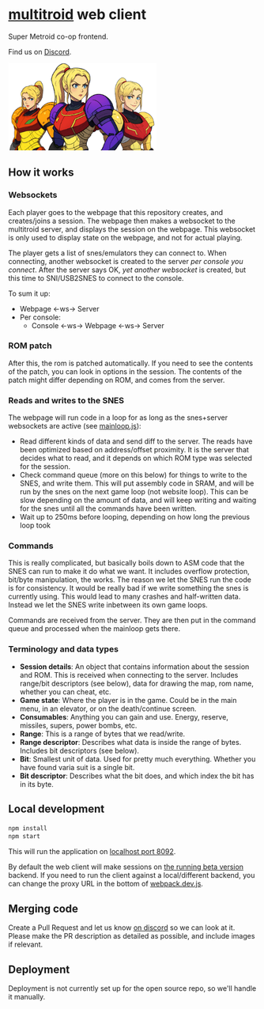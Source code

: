 # [multitroid](http://multitroid.com) web client
Super Metroid co-op frontend.

Find us on [Discord](https://discord.gg/yQmPm46).

<img src="src/images/ai/logo3.png" alt="multitroid logo" width="300">

## How it works

### Websockets
Each player goes to the webpage that this repository creates, and creates/joins a session. The webpage then makes a 
websocket to the multitroid server, and displays the session on the webpage. This websocket is only used to display 
state on the webpage, and not for actual playing.

The player gets a list of snes/emulators they can connect to. When connecting, another websocket is created to the
server *per console you connect*. After the server says OK, *yet another websocket* is created, but this time to
SNI/USB2SNES to connect to the console. 

To sum it up:
- Webpage <-ws-> Server
- Per console:
  - Console <-ws-> Webpage <-ws-> Server

### ROM patch
After this, the rom is patched automatically. If you need to see the contents of the patch, you can look in options
in the session. The contents of the patch might differ depending on ROM, and comes from the server.

### Reads and writes to the SNES
The webpage will run code in a loop for as long as the snes+server websockets are active 
(see [mainloop.js](src/snes/mainloop.js)):
- Read different kinds of data and send diff to the server. The reads have been optimized based on address/offset 
proximity. It is the server that decides what to read, and it depends on which ROM type was selected for the session.
- Check command queue (more on this below) for things to write to the SNES, and write them. This will put assembly 
code in SRAM, and will be run by the snes on the next game loop (not website loop). This can be slow depending on the amount of data, 
and will keep writing and 
waiting for the snes until all the commands have been written.
- Wait up to 250ms before looping, depending on how long the previous loop took

### Commands
This is really complicated, but basically boils down to ASM code that the SNES
can run to make it do what we want. It includes overflow protection, bit/byte manipulation, the works. The reason we 
let the SNES run the code is for consistency. It would be really bad if we write something the snes is currently using. 
This would lead to many crashes and half-written data. Instead we let the SNES write inbetween its own game loops. 

Commands are received from the server. They are then put in the command queue and processed when the mainloop gets 
there. 

### Terminology and data types
- **Session details**: An object that contains information about the session and ROM. This is received when connecting 
to the server. Includes range/bit descriptors (see below), data for drawing the map, rom name, whether you can cheat, 
etc. 
- **Game state**: Where the player is in the game. Could be in the main menu, in an elevator, or on the death/continue 
screen.
- **Consumables**: Anything you can gain and use. Energy, reserve, missiles, supers, power bombs, etc.
- **Range**: This is a range of bytes that we read/write.
- **Range descriptor**: Describes what data is inside the range of bytes. Includes bit descriptors (see below).
- **Bit**: Smallest unit of data. Used for pretty much everything. Whether you have found varia suit is a single bit. 
- **Bit descriptor**: Describes what the bit does, and which index the bit has in its byte.

## Local development
```sh
npm install
npm start
```

This will run the application on [localhost port 8092](http://localhost:8092).

By default the web client will make sessions on [the running beta version](http://beta.multitroid.com) backend. 
If you need to run the client against a local/different backend, you can change the proxy URL in the bottom
of [webpack.dev.js](webpack.dev.js).

## Merging code
Create a Pull Request and let us know [on discord](https://discord.gg/yQmPm46) so we can look at it. Please make the PR
description as detailed as possible, and include images if relevant.

## Deployment
Deployment is not currently set up for the open source repo, so we'll handle it manually.

